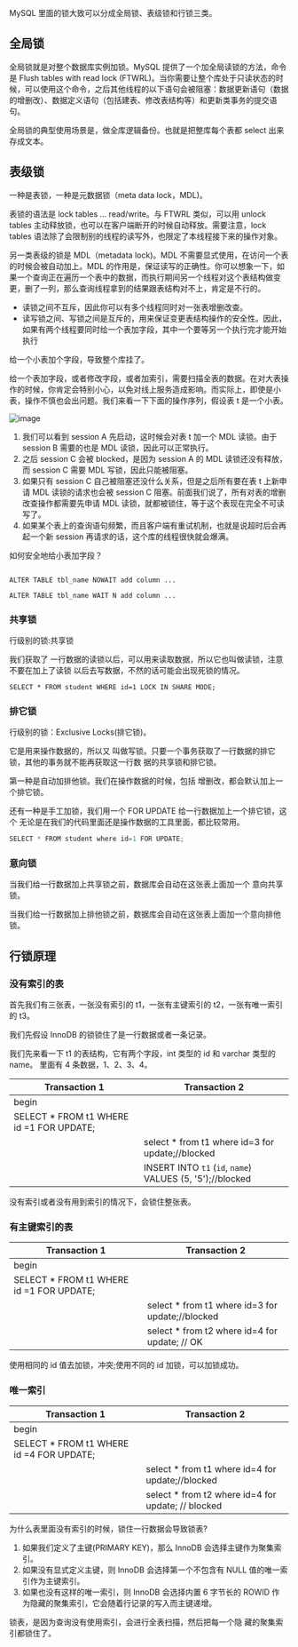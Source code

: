 MySQL 里面的锁大致可以分成全局锁、表级锁和行锁三类。

## 全局锁

全局锁就是对整个数据库实例加锁。MySQL 提供了一个加全局读锁的方法，命令是 Flush tables with read lock (FTWRL)。当你需要让整个库处于只读状态的时候，可以使用这个命令，之后其他线程的以下语句会被阻塞：数据更新语句（数据的增删改）、数据定义语句（包括建表、修改表结构等）和更新类事务的提交语句。

全局锁的典型使用场景是，做全库逻辑备份。也就是把整库每个表都 select 出来存成文本。


## 表级锁


一种是表锁，一种是元数据锁（meta data lock，MDL)。

表锁的语法是 lock tables … read/write。与 FTWRL 类似，可以用 unlock tables 主动释放锁，也可以在客户端断开的时候自动释放。需要注意，lock tables 语法除了会限制别的线程的读写外，也限定了本线程接下来的操作对象。


另一类表级的锁是 MDL（metadata lock)。MDL 不需要显式使用，在访问一个表的时候会被自动加上。MDL 的作用是，保证读写的正确性。你可以想象一下，如果一个查询正在遍历一个表中的数据，而执行期间另一个线程对这个表结构做变更，删了一列，那么查询线程拿到的结果跟表结构对不上，肯定是不行的。

- 读锁之间不互斥，因此你可以有多个线程同时对一张表增删改查。
- 读写锁之间、写锁之间是互斥的，用来保证变更表结构操作的安全性。因此，如果有两个线程要同时给一个表加字段，其中一个要等另一个执行完才能开始执行

给一个小表加个字段，导致整个库挂了。

给一个表加字段，或者修改字段，或者加索引，需要扫描全表的数据。在对大表操作的时候，你肯定会特别小心，以免对线上服务造成影响。而实际上，即使是小表，操作不慎也会出问题。我们来看一下下面的操作序列，假设表 t 是一个小表。

![image](http://java-run-blog.oss-cn-zhangjiakou.aliyuncs.com/3585bca4c0c14ae78d13bb65e28348fe.png
)

1. 我们可以看到 session A 先启动，这时候会对表 t 加一个 MDL 读锁。由于 session B 需要的也是 MDL 读锁，因此可以正常执行。
2. 之后 session C 会被 blocked，是因为 session A 的 MDL 读锁还没有释放，而 session C 需要 MDL 写锁，因此只能被阻塞。
3. 如果只有 session C 自己被阻塞还没什么关系，但是之后所有要在表 t 上新申请 MDL 读锁的请求也会被 session C 阻塞。前面我们说了，所有对表的增删改查操作都需要先申请 MDL 读锁，就都被锁住，等于这个表现在完全不可读写了。
4. 如果某个表上的查询语句频繁，而且客户端有重试机制，也就是说超时后会再起一个新 session 再请求的话，这个库的线程很快就会爆满。

如何安全地给小表加字段？

```mysql

ALTER TABLE tbl_name NOWAIT add column ...

ALTER TABLE tbl_name WAIT N add column ...

```

### 共享锁

行级别的锁:共享锁

我们获取了 一行数据的读锁以后，可以用来读取数据，所以它也叫做读锁，注意不要在加上了读锁 以后去写数据，不然的话可能会出现死锁的情况。

```
SELECT * FROM student WHERE id=1 LOCK IN SHARE MODE;
```

### 排它锁

行级别的锁：Exclusive Locks(排它锁)。

它是用来操作数据的，所以又 叫做写锁。只要一个事务获取了一行数据的排它锁，其他的事务就不能再获取这一行数 据的共享锁和排它锁。


第一种是自动加排他锁。我们在操作数据的时候，包括 增删改，都会默认加上一个排它锁。

还有一种是手工加锁，我们用一个 FOR UPDATE 给一行数据加上一个排它锁，这个 无论是在我们的代码里面还是操作数据的工具里面，都比较常用。
```java
SELECT * FROM student where id=1 FOR UPDATE;
```

### 意向锁

当我们给一行数据加上共享锁之前，数据库会自动在这张表上面加一个 意向共享锁。

当我们给一行数据加上排他锁之前，数据库会自动在这张表上面加一个意向排他锁。


## 行锁原理

### 没有索引的表
首先我们有三张表，一张没有索引的 t1，一张有主键索引的 t2，一张有唯一索引的 t3。

我们先假设 InnoDB 的锁锁住了是一行数据或者一条记录。

我们先来看一下 t1 的表结构，它有两个字段，int 类型的 id 和 varchar 类型的 name。 里面有 4 条数据，1、2、3、4。

|Transaction 1|Transaction 2|
|----------|------|
| begin | |
|SELECT * FROM t1 WHERE id =1 FOR UPDATE;| |
||select * from t1 where id=3 for update;//blocked|
||INSERT INTO `t1` (`id`, `name`) VALUES (5, '5');//blocked|

没有索引或者没有用到索引的情况下，会锁住整张表。

### 有主键索引的表

|Transaction 1|Transaction 2|
|----------|------|
| begin | |
|SELECT * FROM t1 WHERE id =1 FOR UPDATE;| |
||select * from t1 where id=3 for update;//blocked|
||select * from t2 where id=4 for update; // OK|

使用相同的 id 值去加锁，冲突;使用不同的 id 加锁，可以加锁成功。

### 唯一索引

|Transaction 1|Transaction 2|
|----------|------|
| begin | |
|SELECT * FROM t1 WHERE id =4 FOR UPDATE;| |
||select * from t1 where id=4 for update;//blocked|
||select * from t2 where id=4 for update; // blocked|

为什么表里面没有索引的时候，锁住一行数据会导致锁表?

1. 如果我们定义了主键(PRIMARY KEY)，那么 InnoDB 会选择主键作为聚集索引。 
2. 如果没有显式定义主键，则 InnoDB 会选择第一个不包含有 NULL 值的唯一索
引作为主键索引。
3. 如果也没有这样的唯一索引，则 InnoDB 会选择内置 6 字节长的 ROWID 作
为隐藏的聚集索引，它会随着行记录的写入而主键递增。

锁表，是因为查询没有使用索引，会进行全表扫描，然后把每一个隐
藏的聚集索引都锁住了。